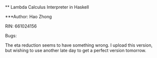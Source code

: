 ** Lambda Calculus Interpreter in Haskell

***Author: Hao Zhong

RIN: 661024156

Bugs: 

The eta reduction seems to have something wrong. I upload this version, but wishing to use another late day to get a perfect version tomorrow.